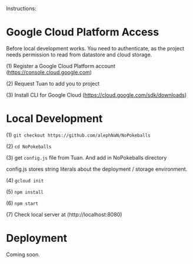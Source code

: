 Instructions:

# Google Cloud Platform Access
Before local development works. You need to authenticate, as the project needs permission
to read from datastore and cloud storage.

(1) Register a Google Cloud Platform account (https://console.cloud.google.com)

(2) Request Tuan to add you to project

(3) Install CLI for Google Cloud (https://cloud.google.com/sdk/downloads)




# Local Development

(1) `git checkout https://github.com/alephNaN/NoPokeballs`

(2) `cd NoPokeballs`

(3) get `config.js` file from Tuan. And add in NoPokeballs directory

config.js stores string literals about the deployment / storage environment.

(4) `gcloud init`

(5) `npm install`

(6) `npm start`

(7) Check local server at (http://localhost:8080)

# Deployment

Coming soon.

